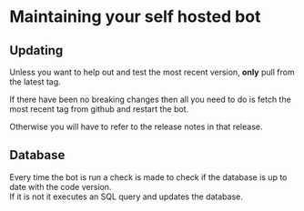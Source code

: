 # Maintaining your self hosted bot

## Updating

Unless you want to help out and test the most recent version, **only** pull from the latest tag.

If there have been no breaking changes then all you need to do is fetch the most recent tag from github and restart the bot.

Otherwise you will have to refer to the release notes in that release.

## Database

Every time the bot is run a check is made to check if the database is up to date with the code version.  
If it is not it executes an SQL query and updates the database.
